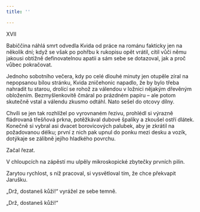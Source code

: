 ```yaml
---
title: ''

---
```


XVII

Babiččina náhlá smrt odvedla Kvida od práce na románu fakticky jen na několik dní; když se však po pohřbu k rukopisu opět vrátil, cítil vůči němu jakousi obtížně definovatelnou apatii a sám sebe se dotazoval, jak a proč vůbec pokračovat.

Jednoho sobotního večera, kdy po celé dlouhé minuty jen otupěle zíral na nepopsanou bílou stránku, Kvida zničehonic napadlo, že by bylo třeba nahradit tu starou, drolící se rohož za válendou v ložnici nějakým dřevěným obložením. Bezmyšlenkovitě čmáral po prázdném papíru – ale potom skutečně vstal a válendu zkusmo odtáhl. Nato sešel do otcovy dílny.

Chvíli se jen tak rozhlížel po vyrovnaném řezivu, prohlédl si výrazně fládrovaná třešňová prkna, potěžkával dubové špalíky a zkoušel ostří dlátek. Konečně si vybral asi dvacet borovicových palubek, aby je zkrátil na požadovanou délku; první z nich pak upnul do ponku mezi desku a vozík, dotýkaje se zálibně jejího hladkého povrchu.

Začal řezat.

V chloupcích na zápěstí mu ulpěly mikroskopické zbytečky prvních pilin.

Zarytou rychlost, s níž pracoval, si vysvětloval tím, že chce překvapit Jarušku.

„Drž, dostaneš kůži!“ vyrážel ze sebe temně.

„Drž, dostaneš kůži!“
